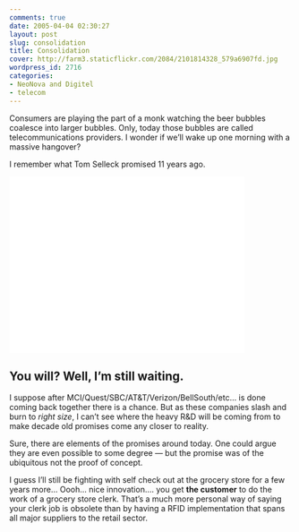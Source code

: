 ```yaml
---
comments: true
date: 2005-04-04 02:30:27
layout: post
slug: consolidation
title: Consolidation
cover: http://farm3.staticflickr.com/2084/2101814328_579a6907fd.jpg
wordpress_id: 2716
categories:
- NeoNova and Digitel
- telecom
---
```


<a href="http://www.flickr.com/photos/jcuthrell/2101814328/" title="5 minute self installation of AT&amp;T Xtreme DSL by qthrul, on Flickr"></a>

Consumers are playing the part of a monk watching the beer bubbles coalesce into larger bubbles. Only, today those bubbles are called telecommunications providers. I wonder if we’ll wake up one morning with a massive hangover?

I remember what Tom Selleck promised 11 years ago. 

<iframe width="420" height="315" src="//www.youtube.com/embed/TZb0avfQme8" frameborder="0" allowfullscreen></iframe>

## You will? Well, I’m still waiting. 

I suppose after MCI/Quest/SBC/AT&T/Verizon/BellSouth/etc… is done coming back together there is a chance. But as these companies slash and burn to _right size_, I can’t see where the heavy R&D will be coming from to make decade old promises come any closer to reality.

Sure, there are elements of the promises around today. One could argue they are even possible to some degree — but the promise was of the ubiquitous not the proof of concept.

I guess I’ll still be fighting with self check out at the grocery store for a few years more…  Oooh… nice innovation…. you get **the customer** to do the work of a grocery store clerk. That’s a much more personal way of saying your clerk job is obsolete than by having a RFID implementation that spans all major suppliers to the retail sector.

